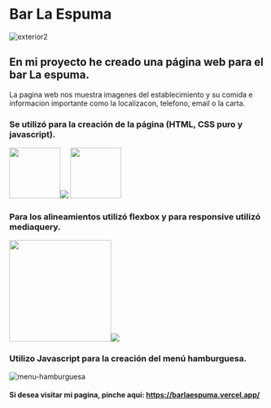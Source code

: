 #  Bar La Espuma
![ exterior2 ](https://user-images.githubusercontent.com/101834624/196052965-cf1665ba-c867-4d8c-bf96-0bb0ac43d9ca.jpg)
##  En mi proyecto he creado una página web para el bar La espuma.
La pagina web nos muestra imagenes del establecimiento y su comida e informacion importante como la localizacon, telefono, email o la carta.
###  Se utilizó para la creación de la página (HTML, CSS puro y javascript).
<img src="https://user-images.githubusercontent.com/101834624/196055942-3ed38a0d-f7b3-49e5-bba0-d923e1e3380e.png" width="100"><img src="https://user- images.githubusercontent.com/101834624/196056391-26046b8a-a158-4f7d-b6da-ac9b5356a611.png" ancho="80">
<img src="https://imagenes-de-usuario.githubusercontent.com/101834624/196056502-1e1bf8f4-8d8e-41e4-9660-3fd0a7349184.png" width="100">
###  Para los alineamientos utilizó flexbox y para responsive utilizó mediaquery.
<img src="https://user-images.githubusercontent.com/101834624/196057206-a4c0cddd-aded-401a-9abc-a55e615b578b.jpg" width="200"><img src="https://user- images.githubusercontent.com/101834624/196057415-45e08a86-9b40-462a-9875-39218ff1cf70.png" ancho="200">
###  Utilizo Javascript para la creación del menú hamburguesa.
![ menu-hamburguesa ](https://user-images.githubusercontent.com/101834624/196057793-51f8a4db-9b8b-4d92-8847-a4ecbde6481b.jpg)
####  Si desea visitar mi pagina, pinche aquí: https://barlaespuma.vercel.app/